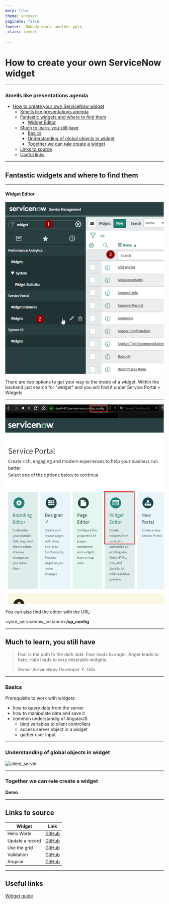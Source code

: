 ```yaml
---
marp: true
theme: uncover
paginate: false
footer: _Nobody wants another pptx_
_class: invert

---
```




# How to create your own ServiceNow widget

---

<!-- paginate: true -->

### Smells like presentations agenda

- [How to create your own ServiceNow widget](#how-to-create-your-own-servicenow-widget)
    - [Smells like presentations agenda](#smells-like-presentations-agenda)
  - [Fantastic widgets and where to find them](#fantastic-widgets-and-where-to-find-them)
      - [Widget Editor](#widget-editor)
  - [Much to learn, you still have](#much-to-learn-you-still-have)
    - [Basics](#basics)
    - [Understanding of global objects in widget](#understanding-of-global-objects-in-widget)
    - [Together we can ~~rule~~ create a widget](#together-we-can-srules-create-a-widget)
  - [Links to source](#links-to-source)
  - [Useful links](#useful-links)

---

<!-- _class: invert -->
## Fantastic widgets and where to find them

---

#### Widget Editor

![bg left](widget_backend_ui.png)

There are two options to get your way to the inside of a widget.
Within the backend just search for "widget" and you will find it under
Service Portal > Widgets

---

![bg left](widget_sp_config.png)

You can also find the editor with the URL:

<your_servicenow_instance>**/sp_config**

---

<!-- _class: invert -->
## Much to learn, you still have

> Fear is the path to the dark side. Fear leads to anger. Anger leads to hate. 
> Hate leads to very miserable widgets.
>
> *Senior ServiceNow Developer Y. Oda*

---

### Basics

Prerequisite to work with widgets:
- how to query data from the server
- how to manipulate data and save it
- common understandig of AngularJS
  - bind variables to client controllers
  - access server object in a widget
  - gather user input

---

### Understanding of global objects in widget

![client_server](/widget_presentation/Server-ClientGlobalScripts.png)

---

### Together we can ~~rule~~ create a widget

**Demo**

---

## Links to source

Widget | Link
---|---
Hello World | [GitHub](https://github.com/t3chnico/widget_fundamentals/tree/master/example_widgets/hello_world)
Update a record | [GitHub]()
Use the grid | [GitHub]()
Validation |[GitHub]()
Angular | [GitHub]()

---

## Useful links

[Widget guide](https://docs.servicenow.com/bundle/orlando-servicenow-platform/page/build/service-portal/concept/widget-dev-guide.html)